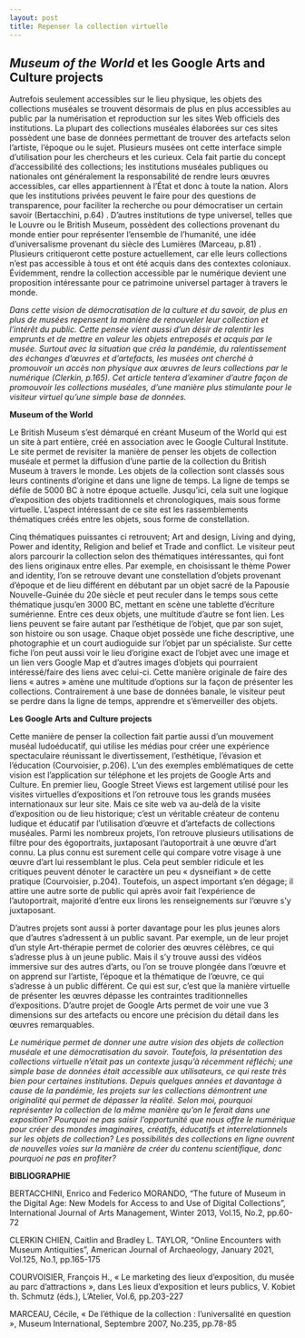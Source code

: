 ```yaml
---
layout: post
title: Repenser la collection virtuelle
---
```

## *Museum of the World* et les Google Arts and Culture projects

Autrefois seulement accessibles sur le lieu physique, les objets des collections muséales se trouvent désormais de plus en plus accessibles au public par la numérisation et reproduction sur les sites Web officiels des institutions. La plupart des collections muséales élaborées sur ces sites possèdent une base de données permettant de trouver des artefacts selon l’artiste, l’époque ou le sujet. Plusieurs musées ont cette interface simple d’utilisation pour les chercheurs et les curieux. Cela fait partie du concept d’accessibilité des collections; les institutions muséales publiques ou nationales ont généralement la responsabilité de rendre leurs œuvres accessibles, car elles appartiennent à l’État et donc à toute la nation. Alors que les institutions privées peuvent le faire pour des questions de transparence, pour faciliter la recherche ou pour démocratiser un certain savoir (Bertacchini, p.64) . D’autres institutions de type universel, telles que le Louvre ou le British Museum, possèdent des collections provenant du monde entier pour représenter l’ensemble de l’humanité, une idée d’universalisme provenant du siècle des Lumières (Marceau, p.81) . Plusieurs critiqueront cette posture actuellement, car elle leurs collections n’est pas accessible à tous et ont été acquis dans des contextes coloniaux. Évidemment, rendre la collection accessible par le numérique devient une proposition intéressante pour ce patrimoine universel partager à travers le monde.

*Dans cette vision de démocratisation de la culture et du savoir, de plus en plus de musées repensent la manière de renouveler leur collection et l’intérêt du public. Cette pensée vient aussi d’un désir de ralentir les emprunts et de mettre en valeur les objets entreposés et acquis par le musée. Surtout avec la situation que créa la pandémie, du ralentissement des échanges d’œuvres et d’artefacts, les musées ont cherché à promouvoir un accès non physique aux œuvres de leurs collections par le numérique (Clerkin, p.165). Cet article tentera d’examiner d’autre façon de promouvoir les collections muséales, d’une manière plus stimulante pour le visiteur virtuel qu’une simple base de données.* 

**Museum of the World**

Le British Museum s’est démarqué en créant Museum of the World qui est un site à part entière, créé en association avec le Google Cultural Institute. Le site permet de revisiter la manière de penser les objets de collection muséale et permet la diffusion d’une partie de la collection du British Museum à travers le monde. Les objets de la collection sont classés sous leurs continents d’origine et dans une ligne de temps. La ligne de temps se défile de 5000 BC à notre époque actuelle. Jusqu’ici, cela suit une logique d’exposition des objets traditionnels et chronologiques, mais sous forme virtuelle. L’aspect intéressant de ce site est les rassemblements thématiques créés entre les objets, sous forme de constellation. 

Cinq thématiques puissantes ci retrouvent; Art and design, Living and dying, Power and identity, Religion and belief et Trade and conflict. Le visiteur peut alors parcourir la collection selon des thématiques intéressantes, qui font des liens originaux entre elles. Par exemple, en choisissant le thème Power and identity, l’on se retrouve devant une constellation d’objets provenant d’époque et de lieu différent en débutant par un objet sacré de la Papousie Nouvelle-Guinée du 20e siècle et peut reculer dans le temps sous cette thématique jusqu’en 3000 BC, mettant en scène une tablette d’écriture sumérienne. Entre ces deux objets, une multitude d’autre se font lien. Les liens peuvent se faire autant par l’esthétique de l’objet, que par son sujet, son histoire ou son usage. Chaque objet possède une fiche descriptive, une photographie et un court audioguide sur l’objet par un spécialiste. Sur cette fiche l’on peut aussi voir le lieu d’origine exact de l’objet avec une image et un lien vers Google Map et d’autres images d’objets qui pourraient intéressé/faire des liens avec celui-ci. Cette manière originale de faire des liens « autres » amène une multitude d’options sur la façon de présenter les collections. Contrairement à une base de données banale, le visiteur peut se perdre dans la ligne de temps, apprendre et s’émerveiller des objets.

**Les Google Arts and Culture projects**

Cette manière de penser la collection fait partie aussi d’un mouvement muséal ludoéducatif, qui utilise les médias pour créer une expérience spectaculaire réunissant le divertissement, l’esthétique, l’évasion et l’éducation (Courvoisier, p.206). L’un des exemples emblématiques de cette vision est l’application sur téléphone et les projets de Google Arts and Culture. En premier lieu, Google Street Views est largement utilisé pour les visites virtuelles d’expositions et l’on retrouve tous les grands musées internationaux sur leur site. Mais ce site web va au-delà de la visite d’exposition ou de lieu historique; c’est un véritable créateur de contenu ludique et éducatif par l’utilisation d’œuvre et d’artefacts de collections muséales. Parmi les nombreux projets, l’on retrouve plusieurs utilisations de filtre pour des égoportraits, juxtaposant l’autoportrait à une œuvre d’art connu. La plus connu est surement celle qui compare votre visage à une œuvre d’art lui ressemblant le plus. Cela peut sembler ridicule et les critiques peuvent dénoter le caractère un peu  « dysneifiant » de cette pratique (Courvoisier, p.204). Toutefois, un aspect important s’en dégage; il attire une autre sorte de public qui après avoir fait l’expérience de l’autoportrait, majorité d’entre eux lirons les renseignements sur l’œuvre s’y juxtaposant. 

D’autres projets sont aussi à porter davantage pour les plus jeunes alors que d’autres s’adressent à un public savant. Par exemple, un de leur projet d’un style Art-thérapie permet de colorier des œuvres célèbres, ce qui s’adresse plus à un jeune public. Mais il s’y trouve aussi des vidéos immersive sur des autres d’arts, ou l’on se trouve plongée dans l’œuvre et on apprend sur l’artiste, l’époque et la thématique de l’œuvre, ce qui s’adresse à un public différent. Ce qui est sur, c’est que la manière virtuelle de présenter les œuvres dépasse les contraintes traditionnelles d’expositions. D’autre projet de Google Arts permet de voir une vue 3 dimensions sur des artefacts ou encore une précision du détail dans les œuvres remarquables. 
 

*Le numérique permet de donner une autre vision des objets de collection muséale et une démocratisation du savoir. Toutefois, la présentation des collections virtuelle n’était pas un contexte jusqu’à récemment réfléchi; une simple base de données était accessible aux utilisateurs, ce qui reste très bien pour certaines institutions. Depuis quelques années et davantage à cause de la pandémie, les projets sur les collections démontrent une originalité qui permet de dépasser la réalité. Selon moi, pourquoi représenter la collection de la même manière qu’on le ferait dans une exposition? Pourquoi ne pas saisir l’opportunité que nous offre le numérique pour créer des mondes imaginaires, créatifs, éducatifs et interrelationnels sur les objets de collection? Les possibilités des collections en ligne ouvrent de nouvelles voies sur la manière de créer du contenu scientifique, donc pourquoi ne pas en profiter?*

**BIBLIOGRAPHIE**

BERTACCHINI, Enrico and Federico MORANDO, “The future of Museum in the Digital Age: New Models for Access to and Use of Digital Collections”, International Journal of Arts Management, Winter 2013, Vol.15, No.2, pp.60-72

CLERKIN CHIEN, Caitlin and Bradley L. TAYLOR, “Online Encounters with Museum Antiquities”, American Journal of Archaeology, January 2021, Vol.125, No.1, pp.165-175

COURVOISIER, François H., « Le marketing des lieux d’exposition, du musée au parc d’attractions », dans Les lieux d’exposition et leurs publics, V. Kobiet th. Schmutz (éds.), L’Atelier, Vol.6, pp.203-227

MARCEAU, Cécile, « De l’éthique de la collection : l’universalité en question », Museum International, Septembre 2007, No.235, pp.78-85

